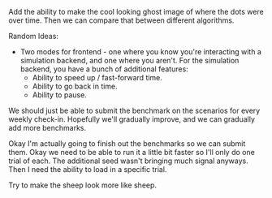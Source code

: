 Add the ability to make the cool looking ghost image of where the dots were over time. Then we can compare that between different algorithms.


Random Ideas:
- Two modes for frontend - one where you know you're interacting with a simulation backend, and one where you aren't. For the simulation backend, you have a bunch of additional features:
    - Ability to speed up / fast-forward time.
    - Ability to go back in time.
    - Ability to pause.


We should just be able to submit the benchmark on the scenarios for every weekly check-in. Hopefully we'll gradually improve, and we can gradually add more benchmarks.

Okay I'm actually going to finish out the benchmarks so we can submit them.
Okay we need to be able to run it a little bit faster so I'll only do one trial of each. The additional seed wasn't bringing much signal anyways. Then I need the ability to load in a specific trial.

Try to make the sheep look more like sheep.